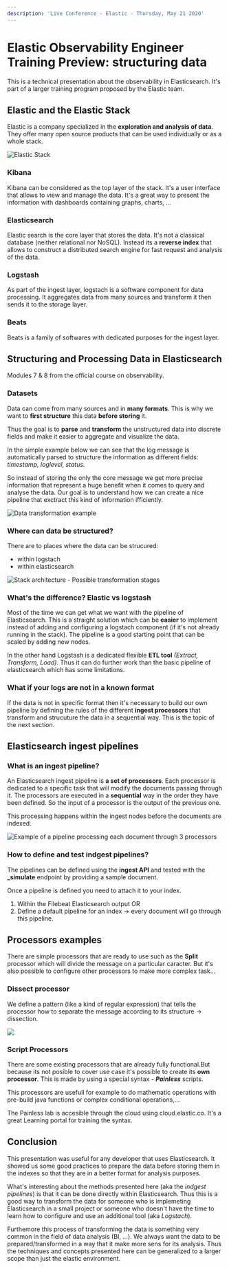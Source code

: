 ```yaml
---
description: 'Live Conference - Elastic - Thursday, May 21 2020'
---
```


# Elastic Observability Engineer Training Preview: structuring data

This is a technical presentation about the observability in Elasticsearch. It's part of a larger training program proposed by the Elastic team. 

## Elastic and the Elastic Stack

Elastic is a company specialized in the **exploration and analysis of data**. They offer many open source products that can be used individually or as a whole stack.

![Elastic Stack](../.gitbook/assets/stack.png)

### Kibana

Kibana can be considered as the top layer of the stack. It's a user interface that allows to view and manage the data. It's a great way to present the information with dashboards containing graphs, charts, ...

### Elasticsearch

Elastic search is the core layer that stores the data. It's not a classical database \(neither relational nor NoSQL\). Instead its a **reverse index** that allows to construct a distributed search engine for fast request and analysis of the data.

### Logstash

As part of the ingest layer, logstach is a software component for data processing. It aggregates data from many sources and transform it then sends it to the storage layer.

### Beats

Beats is a family of softwares with dedicated purposes for the ingest layer.

## Structuring and Processing Data in Elasticsearch

Modules 7 & 8 from the official course on observability.

### Datasets

Data can come from many sources and in **many formats**. This is why we want to **first structure** this data **before storing** it.

Thus the goal is to **parse** and **transform** the unstructured data into discrete fields and make it easier to aggregate and visualize the data.

In the simple example below we can see that the log message is automatically parsed to structure the information as different fields: _timestamp, loglevel, status._

So instead of storing the only the core message we get more precise information that represent a huge benefit when it comes to query and analyse the data. Our goal is to understand how we can create a nice pipeline that exctract this kind of information ifficiently.

![Data transformation example](../.gitbook/assets/example.png)

### Where can data be structured?

There are to places where the data can be strucured:

* within logstach
* within elasticsearch

![Stack architecture - Possible transformation stages](../.gitbook/assets/where-2.png)

### What's the difference? Elastic vs logstash

Most of the time we can get what we want with the pipeline of Elasticsearch. This is a straight solution which can be **easier** to implement instead of adding and configuring a logstach component \(if it's not already running in the stack\). The pipeline is a good starting point that can be scaled by adding new nodes.

In the other hand Logstash is a dedicated flexible **ETL tool** _\(Extract, Transform, Load\)_. Thus it can do further work than the basic pipeline of elasticsearch which has some limitations.

### What if your logs are not in a known format

If the data is not in specific format then it's necessary to build our own pipeline by defining the rules of the different **ingest processors** that transform and strucuture the data in a sequential way. This is the topic of the next section. 

## Elasticsearch ingest pipelines

### What is an ingest pipeline?

An Elasticsearch ingest pipeline is **a set of processors**. Each processor is dedicated to a specific task that will modify the documents passing through it. The processors are executed in a **sequential** way in the order they have been defined. So the input of a processor is the output of the previous one.

This processing happens within the ingest nodes before the documents are indexed.

![Example of a pipeline processing each document through 3 processors](../.gitbook/assets/pipeline.png)

### How to define and test indgest pipelines?

The pipelines can be defined using the **ingest API** and tested with the **\_simulate** endpoint by providing a sample document.

Once a pipeline is defined you need to attach it to your index.

1. Within the Filebeat Elasticsearch output OR
2. Define a default pipeline for an index -&gt; every document will go through this pipeline.

## Processors examples

There are simple processors that are ready to use such as the **Split** processor which will divide the message on a particular caracter. But it's also possible to configure other processors to make more complex task...

### Dissect processor

We define a pattern \(like a kind of regular expression\) that tells the processor how to separate the message according to its structure -&gt; dissection.

![](../.gitbook/assets/dissect.png)

### Script Processors

There are some existing processors that are already fully functional.But because its not posible to cover use case it's possible to create its **own processor**. This is made by using a special syntax - _**Painless**_ scripts. 

This processors are usefull for example to do mathematic operations with pre-build java functions or complex conditional operations,...

The Painless lab is accesible through the cloud using cloud.elastic.co. It's a great Learning portal for training the syntax.

## Conclusion

This presentation was useful for any developer that uses Elasticsearch. It showed us some good practices to prepare the data before storing them in the indexes so that they are in a better format for analysis purposes.

What's interesting about the methods presented here \(aka the _indgest pipelines_\) is that it can be done directly within Elasticsearch. Thus this is a good way to transform the data for someone who is implemeting Elasticsearch in a small project or someone who doesn't have the time to learn how to configure and use an additional tool \(aka _Logstach_\).

Furthemore this process of transforming the data is something very common in the field of data analysis \(BI, ...\). We always want the data to be prepared/transformed in a way that it make more sens for its analysis. Thus the techniques and concepts presented here can be generalized to a larger scope than just the elastic environment.

